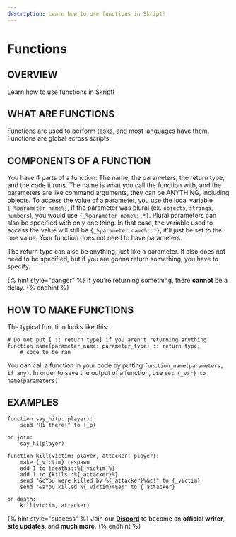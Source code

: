 ```yaml
---
description: Learn how to use functions in Skript!
---
```


# Functions

## **OVERVIEW**

Learn how to use functions in Skript!

## **WHAT ARE FUNCTIONS**

Functions are used to perform tasks, and most languages have them. Functions are global across scripts.

## **COMPONENTS OF A FUNCTION**

You have 4 parts of a function: The name, the parameters, the return type, and the code it runs. The name is what you call the function with, and the parameters are like command arguments, they can be ANYTHING, including objects. To access the value of a parameter, you use the local variable `{_%parameter name%}`, if the parameter was plural \(ex. `objects`, `strings`, `numbers`\), you would use `{_%parameter name%::*}`. Plural parameters can also be specified with only one thing. In that case, the variable used to access the value will still be `{_%parameter name%::*}`, it'll just be set to the one value. Your function does not need to have parameters.

The return type can also be anything, just like a parameter. It also does not need to be specified, but if you are gonna return something, you have to specify.

{% hint style="danger" %}
If you're returning something, there **cannot** be a delay.
{% endhint %}

## **HOW TO MAKE FUNCTIONS**

The typical function looks like this:

```text
# Do not put [ :: return type] if you aren't returning anything.
function name(parameter_name: parameter_type) :: return type:
    # code to be ran
```

You can call a function in your code by putting `function_name(parameters, if any)`. In order to save the output of a function, use `set {_var} to name(parameters)`.

## **EXAMPLES**

```text
function say_hi(p: player):
    send "Hi there!" to {_p}

on join:
    say_hi(player)
```

```text
function kill(victim: player, attacker: player):
    make {_victim} respawn
    add 1 to {deaths::%{_victim}%}
    add 1 to {kills::%{_attacker}%}
    send "&cYou were killed by %{_attacker}%&c!" to {_victim}
    send "&aYou killed %{_victim}%&a!" to {_attacker}

on death:
    kill(victim, attacker)
```

{% hint style="success" %}
Join our [**Discord**](https://discord.gg/TYhH5bK) to become an **official writer**, **site updates**, and **much more**.
{% endhint %}

